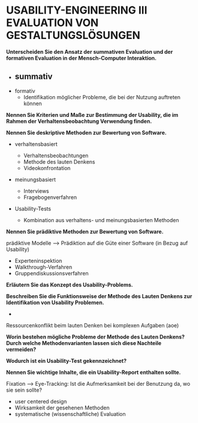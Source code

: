 # USABILITY-ENGINEERING III EVALUATION VON GESTALTUNGSLÖSUNGEN

**Unterscheiden Sie den Ansatz der summativen Evaluation und der formativen Evaluation in der Mensch-Computer Interaktion.**

* summativ
    - 
* formativ
    - Identifikation möglicher Probleme, die bei der Nutzung auftreten können

**Nennen Sie Kriterien und Maße zur Bestimmung der Usability, die im Rahmen der Verhaltensbeobachtung Verwendung finden.**

**Nennen Sie deskriptive Methoden zur Bewertung von Software.**

* verhaltensbasiert
  * Verhaltensbeobachtungen
  * Methode des lauten Denkens
  * Videokonfrontation

* meinungsbasiert
  * Interviews
  * Fragebogenverfahren

* Usability-Tests
  * Kombination aus verhaltens- und meinungsbasierten Methoden

**Nennen Sie prädiktive Methoden zur Bewertung von Software.**

prädiktive Modelle --> Prädiktion auf die Güte einer Software (in Bezug auf Usability)

* Experteninspektion
* Walkthrough-Verfahren
* Gruppendiskussionsverfahren

**Erläutern Sie das Konzept des Usability-Problems.**

**Beschreiben Sie die Funktionsweise der Methode des Lauten Denkens zur Identifikation von Usability Problemen.**

* 

Ressourcenkonflikt beim lauten Denken bei komplexen Aufgaben (aoe)

**Worin bestehen mögliche Probleme der Methode des Lauten Denkens? Durch welche Methodenvarianten lassen sich diese Nachteile vermeiden?**

**Wodurch ist ein Usability-Test gekennzeichnet?**

**Nennen Sie wichtige Inhalte, die ein Usability-Report enthalten sollte.**


Fixation --> Eye-Tracking: Ist die Aufmerksamkeit bei der Benutzung da, wo sie sein sollte?


* user centered design
* Wirksamkeit der gesehenen Methoden
* systematische (wissenschaftliche) Evaluation